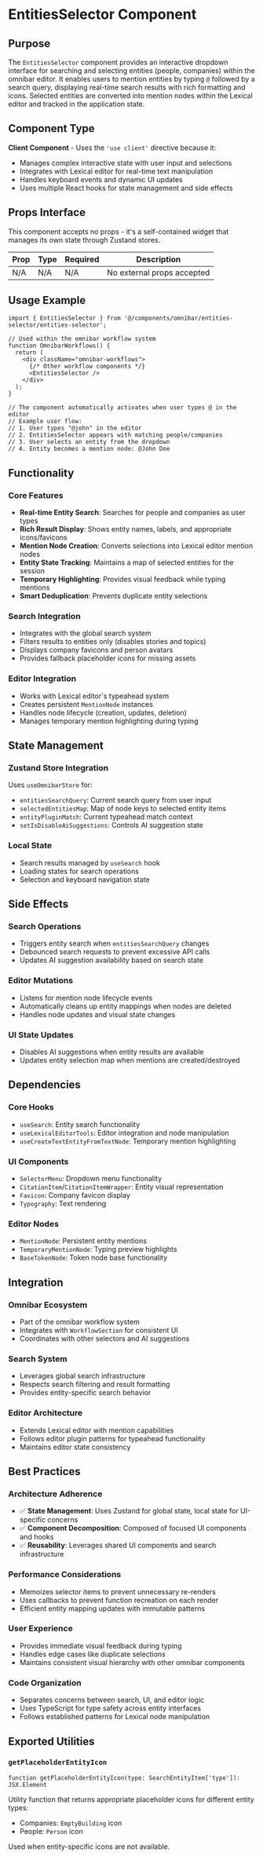 # EntitiesSelector Component

## Purpose

The `EntitiesSelector` component provides an interactive dropdown interface for searching and selecting entities (people, companies) within the omnibar editor. It enables users to mention entities by typing `@` followed by a search query, displaying real-time search results with rich formatting and icons. Selected entities are converted into mention nodes within the Lexical editor and tracked in the application state.

## Component Type

**Client Component** - Uses the `'use client'` directive because it:
- Manages complex interactive state with user input and selections
- Integrates with Lexical editor for real-time text manipulation
- Handles keyboard events and dynamic UI updates
- Uses multiple React hooks for state management and side effects

## Props Interface

This component accepts no props - it's a self-contained widget that manages its own state through Zustand stores.

| Prop | Type | Required | Description |
|------|------|----------|-------------|
| N/A | N/A | N/A | No external props accepted |

## Usage Example

```tsx
import { EntitiesSelector } from '@/components/omnibar/entities-selector/entities-selector';

// Used within the omnibar workflow system
function OmnibarWorkflows() {
  return (
    <div className="omnibar-workflows">
      {/* Other workflow components */}
      <EntitiesSelector />
    </div>
  );
}

// The component automatically activates when user types @ in the editor
// Example user flow:
// 1. User types "@john" in the editor
// 2. EntitiesSelector appears with matching people/companies
// 3. User selects an entity from the dropdown
// 4. Entity becomes a mention node: @John Doe
```

## Functionality

### Core Features

- **Real-time Entity Search**: Searches for people and companies as user types
- **Rich Result Display**: Shows entity names, labels, and appropriate icons/favicons
- **Mention Node Creation**: Converts selections into Lexical editor mention nodes
- **Entity State Tracking**: Maintains a map of selected entities for the session
- **Temporary Highlighting**: Provides visual feedback while typing mentions
- **Smart Deduplication**: Prevents duplicate entity selections

### Search Integration

- Integrates with the global search system
- Filters results to entities only (disables stories and topics)
- Displays company favicons and person avatars
- Provides fallback placeholder icons for missing assets

### Editor Integration

- Works with Lexical editor's typeahead system
- Creates persistent `MentionNode` instances
- Handles node lifecycle (creation, updates, deletion)
- Manages temporary mention highlighting during typing

## State Management

### Zustand Store Integration

Uses `useOmnibarStore` for:
- `entitiesSearchQuery`: Current search query from user input
- `selectedEntitiesMap`: Map of node keys to selected entity items
- `entityPluginMatch`: Current typeahead match context
- `setIsDisableAiSuggestions`: Controls AI suggestion state

### Local State

- Search results managed by `useSearch` hook
- Loading states for search operations
- Selection and keyboard navigation state

## Side Effects

### Search Operations
- Triggers entity search when `entitiesSearchQuery` changes
- Debounced search requests to prevent excessive API calls
- Updates AI suggestion availability based on search state

### Editor Mutations
- Listens for mention node lifecycle events
- Automatically cleans up entity mappings when nodes are deleted
- Handles node updates and visual state changes

### UI State Updates
- Disables AI suggestions when entity results are available
- Updates entity selection map when mentions are created/destroyed

## Dependencies

### Core Hooks
- `useSearch`: Entity search functionality
- `useLexicalEditorTools`: Editor integration and node manipulation
- `useCreateTextEntityFromTextNode`: Temporary mention highlighting

### UI Components
- `SelectorMenu`: Dropdown menu functionality
- `CitationItem`/`CitationItemWrapper`: Entity visual representation
- `Favicon`: Company favicon display
- `Typography`: Text rendering

### Editor Nodes
- `MentionNode`: Persistent entity mentions
- `TemporaryMentionNode`: Typing preview highlights
- `BaseTokenNode`: Token node base functionality

## Integration

### Omnibar Ecosystem
- Part of the omnibar workflow system
- Integrates with `WorkflowSection` for consistent UI
- Coordinates with other selectors and AI suggestions

### Search System
- Leverages global search infrastructure
- Respects search filtering and result formatting
- Provides entity-specific search behavior

### Editor Architecture
- Extends Lexical editor with mention capabilities
- Follows editor plugin patterns for typeahead functionality
- Maintains editor state consistency

## Best Practices

### Architecture Adherence
- ✅ **State Management**: Uses Zustand for global state, local state for UI-specific concerns
- ✅ **Component Decomposition**: Composed of focused UI components and hooks
- ✅ **Reusability**: Leverages shared UI components and search infrastructure

### Performance Considerations
- Memoizes selector items to prevent unnecessary re-renders
- Uses callbacks to prevent function recreation on each render
- Efficient entity mapping updates with immutable patterns

### User Experience
- Provides immediate visual feedback during typing
- Handles edge cases like duplicate selections
- Maintains consistent visual hierarchy with other omnibar components

### Code Organization
- Separates concerns between search, UI, and editor logic
- Uses TypeScript for type safety across entity interfaces
- Follows established patterns for Lexical node manipulation

## Exported Utilities

### `getPlaceholderEntityIcon`

```tsx
function getPlaceholderEntityIcon(type: SearchEntityItem['type']): JSX.Element
```

Utility function that returns appropriate placeholder icons for different entity types:
- Companies: `EmptyBuilding` icon
- People: `Person` icon

Used when entity-specific icons are not available.